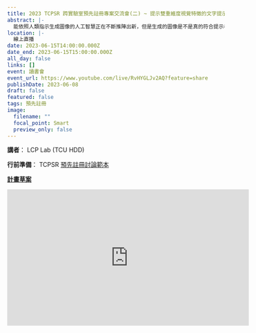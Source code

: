 ```yaml
---
title: 2023 TCPSR 跨實驗室預先註冊專案交流會(二) ~ 提示雙重維度視覺特徵的文字提示如何轉化為視覺化表徵？
abstract: |-
  能依照人類指示生成圖像的人工智慧正在不斷推陣出新，但是生成的圖像是不是真的符合提示者的心中所想？這個問題來自認知心理學探討非常久的視覺化表徵(Visualization)課題。 [Bocanegra et al. (2022)](https://www.sciencedirect.com/science/article/pii/S0749596X22000420)以一套簡單的實驗設計，發現結合兩種不同視覺維度的文字提示(例如 red square)，以序列呈現的方式，辨識符合視覺化表徵的圖像速度，快於只有提示一種視覺維度的文字提示(例如red)。一系列只在序列呈現青況發現雙特徵優勢(dual feature benefit)的實驗結果，支持理解英文字詞轉換為視覺化表徵的過程是序列式的假設。本實驗室改用中文進行初步測試，卻發現雙特徵優勢在非序列呈現的條件才會出現。因此，我們推測理解者的語言會決定將文字轉換成視覺化表徵的認知歷程。我們的研究問題有(1) 英語為主的英中雙語者與中文為主的中英雙語者進行英文版視覺化任務，測得雙特徵優勢效應的條件是否與Bocanegra et al. (2022)的研究一致? (2) 英語為主的英中雙語者與中文為主的中英雙語者進行中文版視覺化任務，測得雙特徵優勢效應的條件是否與Bocanegra et al. (2022)的研究一致? 此次將分享我們剛準備完成的預先註冊研究計畫。 (示意圖來源：https://www.fotor.com/)
location: |-
  線上直播
date: 2023-06-15T14:00:00.000Z
date_end: 2023-06-15T15:00:00.000Z
all_day: false
links: []
event: 讀書會
event_url: https://www.youtube.com/live/RvHYGLJv2AQ?feature=share
publishDate: 2023-06-08
draft: false
featured: false
tags: 預先註冊
image:
  filename: ""
  focal_point: Smart
  preview_only: false
---
```

<!--- Before website PM agree the content, Don' turn "DRAFT" off. --->
<!--- This is a template. Don't change anything! --->
<!--- For any instrucion yet to be presented, please tell the website PM. --->

<!--- Streamyard直播設定完成，將yt連結放在event_url之後 --->

<!--- 宣傳圖檔名必須是"featured.jpg" --->
<!--- upload "featured.jpg" in FEATURED IMAGE --->


**講者**： LCP Lab (TCU HDD)
<!--- 依狀況置入 --->

**行前準備**： TCPSR [預先註冊討論範本](https://docs.google.com/spreadsheets/d/11VMHhooZLYiR-GwAHFqua3JE1DKEK0aL06MG3fc7_QA/edit?usp=sharing)
<!--- 依狀況置入 --->


**[計畫草案](https://docs.google.com/document/d/1vXDkgjLxQKMrWGBnpYZUFIPr4wm2S-CxxvASm7iA26A/edit?usp=sharing)**


<!--- Demo how to embed youtube clip --->

<iframe width="560" height="315" src="https://www.youtube.com/embed/RvHYGLJv2AQ" title="YouTube video player" frameborder="0" allow="accelerometer; autoplay; clipboard-write; encrypted-media; gyroscope; picture-in-picture; web-share" allowfullscreen></iframe>

<!--- 置入google表單： "傳送" ~ "嵌入 HTML" ~ "複製貼上" --->

